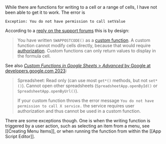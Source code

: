 While there are functions for writing to a cell or a range of cells,
I have not been able to get it to work.
The error is
```
Exception: You do not have permission to call setValue
```

According to a [reply on the support forums](https://support.google.com/docs/thread/202011707/spreadsheet-no-permission-for-setvalue?hl=en) this is by design:

> You have written `SWAPPOSTCODE()` as a [custom function](https://developers.google.com/apps-script/guides/sheets/functions).
> A custom function cannot modify cells directly, because that would require [authorization](https://developers.google.com/apps-script/guides/sheets/functions#advanced).
> Custom functions can only return values to display in the formula cell.

See also [_Custom Functions in Google Sheets_ > _Advanced_ by Google at developers.google.com 2023](https://developers.google.com/apps-script/guides/sheets/functions#advanced):

> Spreadsheet:
> Read only (can use most `get*()` methods, but not `set*()`).
> Cannot open other spreadsheets (`SpreadsheetApp.openById()` or `SpreadsheetApp.openByUrl()`).
>
> If your custom function throws the error message
>     `You do not have permission to call X service.`
> the service requires user authorization and thus cannot be used in a custom function.

There are some exceptions though.
One is when the writing function is triggered by a user action,
such as selecting an item from a menu, see [[Creating Menu Items]],
or when running the function from within the [[App Script Editor]].

